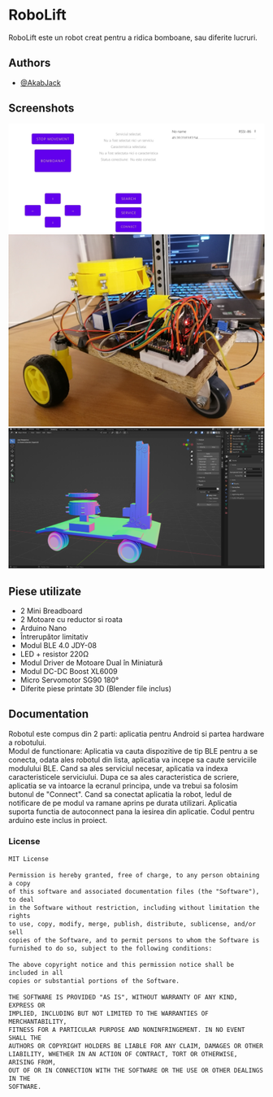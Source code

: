 
# RoboLift

RoboLift este un robot creat pentru a ridica bomboane, sau diferite lucruri.

## Authors

- [@AkabJack](https://github.com/AkabJack)


## Screenshots

![App Screenshot](https://github.com/AkabJack/RoboLift/blob/master/app.jpg?raw=true)  
![Robot Screenshot](https://github.com/AkabJack/RoboLift/blob/master/robot.jpg?raw=false)  
![Robot Blender File](https://github.com/AkabJack/RoboLift/blob/master/modelRobot.png?raw=false)  
## Piese utilizate

- 2 Mini Breadboard
- 2 Motoare cu reductor si roata
- Arduino Nano
- Întrerupător limitativ
- Modul BLE 4.0 JDY-08
- LED + resistor 220Ω
- Modul Driver de Motoare Dual în Miniatură
- Modul DC-DC Boost XL6009
- Micro Servomotor SG90 180°
- Diferite piese printate 3D (Blender file inclus)


## Documentation

Robotul este compus din 2 parti: aplicatia pentru Android si partea hardware a robotului.  
Modul de functionare: Aplicatia va cauta dispozitive de tip BLE pentru a se conecta, odata ales robotul din lista, aplicatia va incepe sa caute serviciile modulului BLE.
Cand sa ales serviciul necesar, aplicatia va indexa caracteristicele serviciului.
Dupa ce sa ales caracteristica de scriere, aplicatia se va intoarce la ecranul principa, unde va trebui sa folosim butonul de "Connect".
Cand sa conectat aplicatia la robot, ledul de notificare de pe modul va ramane aprins pe durata utilizari. Aplicatia suporta functia de autoconnect pana la iesirea din aplicatie.
Codul pentru arduino este inclus in proiect.
### License

    MIT License

    Permission is hereby granted, free of charge, to any person obtaining a copy
    of this software and associated documentation files (the "Software"), to deal
    in the Software without restriction, including without limitation the rights
    to use, copy, modify, merge, publish, distribute, sublicense, and/or sell
    copies of the Software, and to permit persons to whom the Software is
    furnished to do so, subject to the following conditions:

    The above copyright notice and this permission notice shall be included in all
    copies or substantial portions of the Software.

    THE SOFTWARE IS PROVIDED "AS IS", WITHOUT WARRANTY OF ANY KIND, EXPRESS OR
    IMPLIED, INCLUDING BUT NOT LIMITED TO THE WARRANTIES OF MERCHANTABILITY,
    FITNESS FOR A PARTICULAR PURPOSE AND NONINFRINGEMENT. IN NO EVENT SHALL THE
    AUTHORS OR COPYRIGHT HOLDERS BE LIABLE FOR ANY CLAIM, DAMAGES OR OTHER
    LIABILITY, WHETHER IN AN ACTION OF CONTRACT, TORT OR OTHERWISE, ARISING FROM,
    OUT OF OR IN CONNECTION WITH THE SOFTWARE OR THE USE OR OTHER DEALINGS IN THE
    SOFTWARE.

